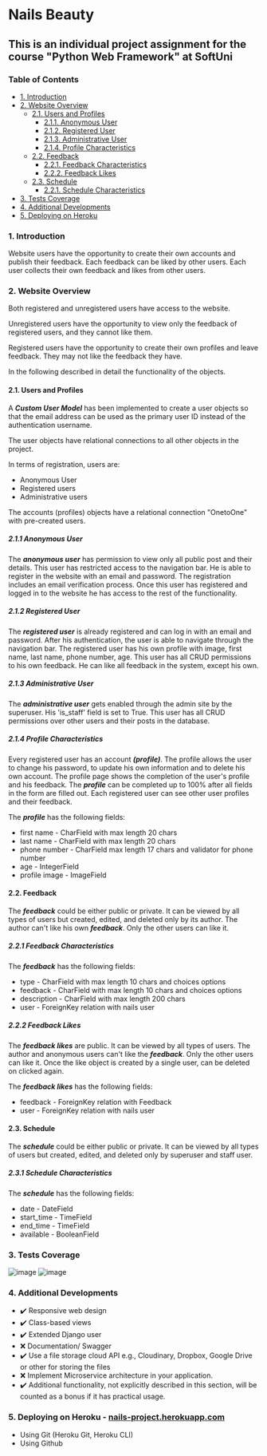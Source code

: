 # Nails Beauty
## This is an individual project assignment for the course "Python Web Framework" at SoftUni
### Table of Contents

* [1. Introduction](#chapter1)
* [2. Website Overview](#chapter2)
    * [2.1. Users and Profiles](#section_2_1)
        * [2.1.1. Anonymous User](#section_2_1_1)
        * [2.1.2. Registered User](#section_2_1_2)
        * [2.1.3. Administrative User](#section_2_1_3)
        * [2.1.4. Profile Characteristics](#section_2_1_4)
    * [2.2. Feedback](#section_2_2)
        * [2.2.1. Feedback Characteristics](#section_2_2_1)
        * [2.2.2. Feedback Likes](#section_2_2_2)
    * [2.3. Schedule](#section_3_2)
        * [2.2.1. Schedule Characteristics](#section_3_2_1)
* [3. Tests Coverage](#chapter3)
* [4. Additional Developments](#chapter4)
* [5. Deploying on Heroku](#chapter5)

### 1. Introduction <a class="anchor" id="chapter1"></a>

Website users have the opportunity to create their own accounts and publish their feedback. Each feedback can be liked by other users. Each user collects their own feedback and likes from other
users.

### 2. Website Overview <a class="anchor" id="chapter2"></a>

Both registered and unregistered users have access to the website.

Unregistered users have the opportunity to view only the feedback of registered users, and they cannot like them.

Registered users have the opportunity to create their own profiles and leave feedback. They may not like the feedback they have.

In the following described in detail the functionality of the objects.

#### 2.1. Users and Profiles <a class="anchor" id="section_2_1"></a>

A ***Custom User Model*** has been implemented to create a user objects so that the email address can be used as the
primary user ID instead of the authentication username.

The user objects have relational connections to all other objects in the project.

In terms of registration, users are:

- Anonymous User
- Registered users
- Administrative users

The accounts (profiles) objects have a relational connection "OnetoOne" with pre-created users.

##### 2.1.1 Anonymous User <a class="anchor" id="section_2_1_1"></a>

The ***anonymous user*** has permission to view only all public post and their details. This user has restricted access
to the navigation bar. He is able to register in the website with an email and password. The registration includes an
email verification process. Once this user has registered and logged in to the website he has access to the rest of the
functionality.

##### 2.1.2 Registered User <a class="anchor" id="section_2_1_2"></a>

The ***registered user*** is already registered and can log in with an email and password. After his authentication, the
user is able to navigate through the navigation bar. The registered user has his own profile with image,
first name, last name, phone number, age. This user has all CRUD permissions to his own feedback. He can like
all feedback in the system, except his own.

##### 2.1.3 Administrative User <a class="anchor" id="section_2_1_3"></a>

The ***administrative user*** gets enabled through the admin site by the superuser. His 'is_staff' field is set to True.
This user has all CRUD permissions over other users and their posts in the database.

##### 2.1.4 Profile Characteristics <a class="anchor" id="section_2_1_4"></a>

Every registered user has an account ***(profile)***. The profile allows the user to change his password, to update his
own information and to delete his own account. The profile page shows the completion of the user's profile and his
feedback. The ***profile*** can be completed up to 100% after all fields in the form are filled out. Each registered user can see other user profiles and their feedback.

The ***profile*** has the following fields:

- first name - CharField with max length 20 chars
- last name - CharField with max length 20 chars
- phone number - CharField max length 17 chars and validator for phone number
- age - IntegerField
- profile image - ImageField

#### 2.2. Feedback <a class="anchor" id="section_2_2"></a>

The ***feedback*** could be either public or private. It can be viewed by all types of users but created, edited, and
deleted only by its author. The author can't like his own ***feedback***. Only the other users
can like it.

##### 2.2.1 Feedback Characteristics <a class="anchor" id="section_2_2_1"></a>

The ***feedback*** has the following fields:

- type - CharField with max length 10 chars and choices options
- feedback - CharField with max length 10 chars and choices options
- description - CharField with max length 200 chars
- user - ForeignKey relation with nails user


##### 2.2.2 Feedback Likes <a class="anchor" id="section_2_2_2"></a>

The ***feedback likes*** are public. It can be viewed by all types of users. The author and
anonymous users can't like the ***feedback***. Only the other users can like it. Once the like object is created by a
single user, can be  deleted on clicked again.

The ***feedback likes*** has the following fields:

- feedback - ForeignKey relation with Feedback
- user - ForeignKey relation with nails user

#### 2.3. Schedule <a class="anchor" id="section_3_2"></a>

The ***schedule*** could be either public or private. It can be viewed by all types of users but created, edited, and
deleted only by superuser and staff user. 

##### 2.3.1 Schedule Characteristics <a class="anchor" id="section_3_2_1"></a>

The ***schedule*** has the following fields:

- date - DateField 
- start_time - TimeField
- end_time - TimeField
- available - BooleanField


### 3. Tests Coverage <a class="anchor" id="chapter3"></a>

![image](https://user-images.githubusercontent.com/67734870/130222649-0e810fb8-00d3-49b1-b3c3-9ca9ad5e716b.png)
![image](https://user-images.githubusercontent.com/67734870/130222826-c5bd9b94-88fc-40d6-9b31-837e424ba766.png)

### 4. Additional Developments <a class="anchor" id="chapter4"></a>

- :heavy_check_mark: Responsive web design
- :heavy_check_mark: Class-based views
- :heavy_check_mark: Extended Django user
- :x: Documentation/ Swagger
- :heavy_check_mark: Use a file storage cloud API e.g., Cloudinary, Dropbox, Google Drive or other for storing the files
- :x: Implement Microservice architecture in your application.
- :heavy_check_mark: Additional functionality, not explicitly described in this section, will be counted as a bonus if it has practical
  usage.
  
### 5. Deploying on Heroku <a class="anchor" id="chapter5"></a> - [nails-project.herokuapp.com](http://nails-project.herokuapp.com/)
- Using Git (Heroku Git, Heroku CLI)
- Using Github
